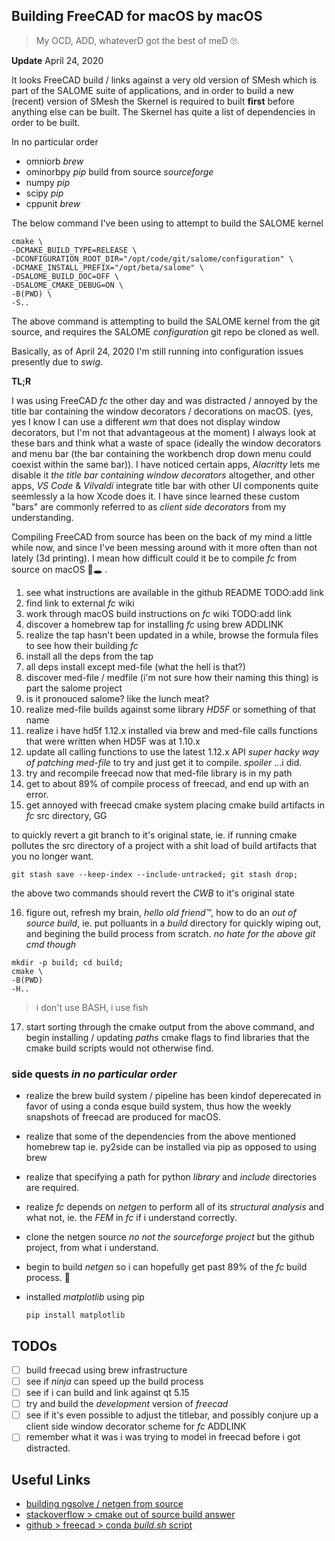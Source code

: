 
## Building FreeCAD for macOS by macOS

> My OCD, ADD, whateverD got the best of meD 🙄.

**Update** April 24, 2020

It looks FreeCAD build / links against a very old version of SMesh which is part of the SALOME suite of applications, and in order to build a new (recent) version of SMesh the Skernel is required to built **first** before anything else can be built.  The Skernel has quite a list of dependencies in order to be built.

In no particular order

- omniorb _brew_
- ominorbpy _pip_ build from source _sourceforge_
- numpy _pip_
- scipy _pip_
- cppunit _brew_

The below command I've been using to attempt to build the SALOME kernel

```shell
cmake \ 
-DCMAKE_BUILD_TYPE=RELEASE \
-DCONFIGURATION_ROOT_DIR="/opt/code/git/salome/configuration" \
-DCMAKE_INSTALL_PREFIX="/opt/beta/salome" \
-DSALOME_BUILD_DOC=OFF \
-DSALOME_CMAKE_DEBUG=ON \
-B(PWD) \
-S..
```

The above command is attempting to build the SALOME kernel from the git source, and requires the SALOME _configuration_ git repo be cloned as well.

Basically, as of April 24, 2020 I'm still running into configuration issues presently due to _swig_.

**TL;R** 

I was using FreeCAD _fc_ the other day and was distracted / annoyed by the title bar containing the window decorators / decorations on macOS. (yes, yes I know I can use a different _wm_ that does not display window decorators, but I'm not that advantageous at the moment)  I always look at these bars and think what a waste of space (ideally the window decorators and menu bar (the bar containing the workbench drop down menu could coexist within the same bar)). I have noticed certain apps, _Alacritty_ lets me disable it _the title bar containing window decorators_ altogether, and other apps, _VS Code_ & _Vilvaldi_ integrate title bar with other UI components quite seemlessly a la how Xcode does it. I have since learned these custom "bars" are commonly referred to as _client side decorators_ from my understanding.

Compiling FreeCAD from source has been on the back of my mind a little while now, and since I've been messing around with it more often than not lately (3d printing).  I mean how difficult could it be to compile _fc_ from source on macOS 🐇🕳 .  

1. see what instructions are available in the github README TODO:add link
2. find link to external _fc_ wiki
3. work through macOS build instructions on _fc_ wiki TODO:add link
4. discover a homebrew tap for installing _fc_ using brew ADDLINK
5. realize the tap hasn't been updated in a while, browse the formula files to see how their building _fc_
6. install all the deps from the tap
7. all deps install except med-file (what the hell is that?)
8. discover med-file / medfile (i'm not sure how their naming this thing) is part the salome project
9. is it pronouced salome? like the lunch meat?
10. realize med-file builds against some library _HD5F_ or something of that name
11. realize i have hd5f 1.12.x installed via brew and med-file calls functions that were written when HD5F was at 1.10.x
12. update all calling functions to use the latest 1.12.x API _super hacky way of patching med-file_ to try and just get it to compile. _spoiler_ ...i did.
13. try and recompile freecad now that med-file library is in my path
14. get to about 89% of compile process of freecad, and end up with an error.
15. get annoyed with freecad cmake system placing cmake build artifacts in _fc_ src directory, GG

to quickly revert a git branch to it's original state, ie. if running cmake pollutes the src directory of a project with a shit load of build artifacts that you no longer want.

```shell
git stash save --keep-index --include-untracked; git stash drop;
```

the above two commands should revert the _CWB_ to it's original state

16. figure out, refresh my brain, _hello old friend™️_, how to do an _out of source build_, ie. put polluants in a _build_ directory for quickly wiping out, and begining the build process from scratch. _no hate for the above git cmd though_

```shell
mkdir -p build; cd build;
cmake \
-B(PWD)
-H..
```

> i don't use BASH, i use fish

17. start sorting through the cmake output from the above command, and begin installing / updating _paths_ cmake flags to find libraries that the cmake build scripts would not otherwise find.

### side quests _in no particular order_

- realize the brew build system / pipeline has been kindof deperecated in favor of using a conda esque build system, thus how the weekly snapshots of freecad are produced for macOS.
- realize that some of the dependencies from the above mentioned homebrew tap ie. py2side can be installed via pip as opposed to using brew
- realize that specifying a path for python _library_ and _include_ directories are required.
- realize _fc_ depends on _netgen_ to perform all of its _structural analysis_ and what not, ie. the _FEM_ in _fc_ if i understand correctly.
- clone the netgen source _no not the sourceforge project_ but the github project, from what i understand.
- begin to build _netgen_ so i can hopefully get past 89% of the _fc_ build process. 🤞
- installed _matplotlib_ using pip

    ```shell
    pip install matplotlib
    ```

## TODOs

- [ ] build freecad using brew infrastructure
- [ ] see if _ninja_ can speed up the build process
- [ ] see if i can build and link against qt 5.15
- [ ] try and build the _development_ version of _freecad_
- [ ] see if it's even possible to adjust the titlebar, and possibly conjure up a client side window decorator scheme for _fc_ ADDLINK
- [ ] remember what it was i was trying to model in freecad before i got distracted.

## Useful Links

- [building ngsolve / netgen from source](https://ngsolve.org/docu/latest/install/installmacnative.html)
- [stackoverflow > cmake out of source build answer](https://stackoverflow.com/a/24435795/708807)
- [github > freecad > conda _build.sh_ script](https://github.com/FreeCAD/FreeCAD/blob/0.19_pre/package/conda/build.sh)
